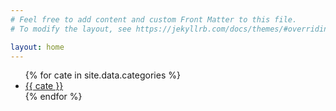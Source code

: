 ```yaml
---
# Feel free to add content and custom Front Matter to this file.
# To modify the layout, see https://jekyllrb.com/docs/themes/#overriding-theme-defaults

layout: home
---
```


<ul>
{% for cate in site.data.categories %}
    <li><a href="/{{ cate }}">{{ cate }}</a></li>
{% endfor %}
</ul>
